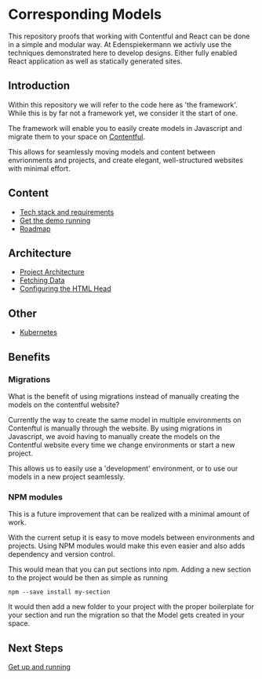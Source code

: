 # Corresponding Models

This repository proofs that working with Contentful and React can be done in a
simple and modular way. At Edenspiekermann we activly use the techniques
demonstrated here to develop designs. Either fully enabled React application as
well as statically generated sites.


## Introduction

Within this repository we will refer to the code here as 'the framework'. While
this is by far not a framework yet, we consider it the start of one.

The framework will enable you to easily create models in Javascript and migrate
them to your space on [Contentful](https://www.contentful.com/).

This allows for seamlessly moving models and content between envrionments and
projects, and create elegant, well-structured websites with minimal effort.


## Content

- [Tech stack and requirements](./docs/tech-stack.md)
- [Get the demo running](./docs/setup.md)
- [Roadmap](./docs/roadmap.md)

## Architecture

- [Project Architecture](./docs/architecture/architecture.md)
- [Fetching Data](./docs/architecture/fetching-data.md)
- [Configuring the HTML Head](./docs/architecture/configure-html-head.md)

## Other

- [Kubernetes](./docs/kubernetes.md)


## Benefits

### Migrations

What is the benefit of using migrations instead of manually creating the models
on the contentful website?

Currently the way to create the same model in multiple environments on
Contenftul is manually through the website. By using migrations in Javascript,
we avoid having to manually create the models on the Contentful website every
time we change environments or start a new project.

This allows us to easily use a 'development' environment, or to use our models
in a new project seamlessly.


### NPM modules

This is a future improvement that can be realized with a minimal amount of work.

With the current setup it is easy to move models between environments and
projects. Using NPM modules would make this even easier and also adds dependency
and version control. 

This would mean that you can put sections into npm. Adding a new section to the
project would be then as simple as running

```
npm --save install my-section
```

It would then add a new folder to your project with the proper boilerplate for
your section and run the migration so that the Model gets created in your space.


## Next Steps

[Get up and running](./docs/setup.md)

